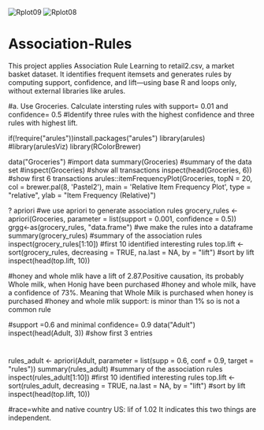 ![Rplot09](https://github.com/user-attachments/assets/72631340-5c4e-47ea-9727-51905fcb7352)
![Rplot08](https://github.com/user-attachments/assets/9d85e5ed-5076-4adc-a0c3-3f772f82ee01)
# Association-Rules
This project applies Association Rule Learning to retail2.csv, a market basket dataset. It identifies frequent itemsets and generates rules by computing support, confidence, and lift—using base R and loops only, without external libraries like arules.

#a. Use Groceries. Calculate intersting rules with support= 0.01 and confidence= 0.5 
#Identify three rules with the highest confidence and three rules with highest lift. 

if(!require("arules"))install.packages("arules")
library(arules)
#library(arulesViz)
library(RColorBrewer)


data("Groceries") #import data
summary(Groceries) #summary of the data set
#inspect(Groceries) #show all transactions
inspect(head(Groceries, 6)) #show first 6 transactions
arules::itemFrequencyPlot(Groceries, topN = 20, 
                          col = brewer.pal(8, 'Pastel2'),
                          main = 'Relative Item Frequency Plot',
                          type = "relative",
                          ylab = "Item Frequency (Relative)")

? apriori #we use apriori to generate association rules 
grocery_rules <- apriori(Groceries, parameter = list(support = 0.001, confidence = 0.5))
grgg<-as(grocery_rules, "data.frame") #we make the rules into a dataframe
summary(grocery_rules) #summary of the association rules
inspect(grocery_rules[1:10]) #first 10 identified interesting rules
top.lift <- sort(grocery_rules, decreasing = TRUE, na.last = NA, by = "lift") #sort by lift
inspect(head(top.lift, 10))

#honey and whole mlik have a lift of 2.87.Positive causation, its probably Whole milk, when Honig have been purchased
#honey and whole milk, have a confidence of 73%. Meaning that Whole Milk is purchased when honey is purchased
#honey and whole mlik support: is minor than 1% so is not a common rule 

#support =0.6 and minimal confidence= 0.9
data("Adult")
inspect(head(Adult, 3)) #show first 3 entries

#
rules_adult <- apriori(Adult, parameter = list(supp = 0.6, conf = 0.9, target = "rules"))
summary(rules_adult) #summary of the association rules
inspect(rules_adult[1:10]) #first 10 identified interesting rules
top.lift <- sort(rules_adult, decreasing = TRUE, na.last = NA, by = "lift") #sort by lift
inspect(head(top.lift, 10))

#race=white and native country US: lif of 1.02 It indicates this two things are independent. 
